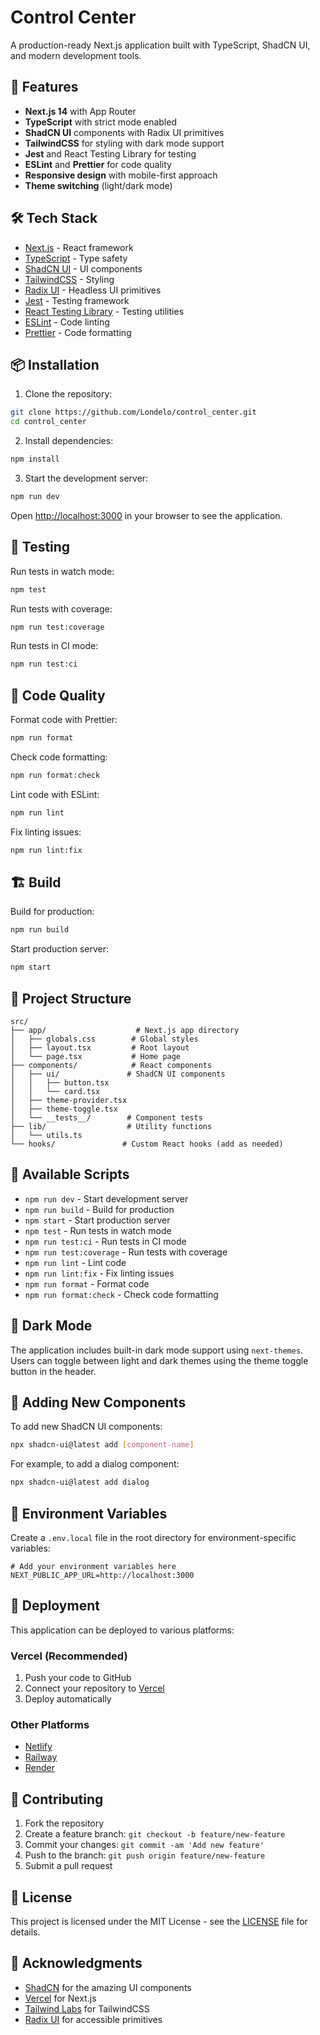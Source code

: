 # Control Center

A production-ready Next.js application built with TypeScript, ShadCN UI, and modern development tools.

## 🚀 Features

- **Next.js 14** with App Router
- **TypeScript** with strict mode enabled
- **ShadCN UI** components with Radix UI primitives
- **TailwindCSS** for styling with dark mode support
- **Jest** and React Testing Library for testing
- **ESLint** and **Prettier** for code quality
- **Responsive design** with mobile-first approach
- **Theme switching** (light/dark mode)

## 🛠️ Tech Stack

- [Next.js](https://nextjs.org/) - React framework
- [TypeScript](https://www.typescriptlang.org/) - Type safety
- [ShadCN UI](https://ui.shadcn.com/) - UI components
- [TailwindCSS](https://tailwindcss.com/) - Styling
- [Radix UI](https://www.radix-ui.com/) - Headless UI primitives
- [Jest](https://jestjs.io/) - Testing framework
- [React Testing Library](https://testing-library.com/docs/react-testing-library/intro/) - Testing utilities
- [ESLint](https://eslint.org/) - Code linting
- [Prettier](https://prettier.io/) - Code formatting

## 📦 Installation

1. Clone the repository:
```bash
git clone https://github.com/Londelo/control_center.git
cd control_center
```

2. Install dependencies:
```bash
npm install
```

3. Start the development server:
```bash
npm run dev
```

Open [http://localhost:3000](http://localhost:3000) in your browser to see the application.

## 🧪 Testing

Run tests in watch mode:
```bash
npm test
```

Run tests with coverage:
```bash
npm run test:coverage
```

Run tests in CI mode:
```bash
npm run test:ci
```

## 🎨 Code Quality

Format code with Prettier:
```bash
npm run format
```

Check code formatting:
```bash
npm run format:check
```

Lint code with ESLint:
```bash
npm run lint
```

Fix linting issues:
```bash
npm run lint:fix
```

## 🏗️ Build

Build for production:
```bash
npm run build
```

Start production server:
```bash
npm start
```

## 📁 Project Structure

```
src/
├── app/                    # Next.js app directory
│   ├── globals.css        # Global styles
│   ├── layout.tsx         # Root layout
│   └── page.tsx           # Home page
├── components/            # React components
│   ├── ui/               # ShadCN UI components
│   │   ├── button.tsx
│   │   └── card.tsx
│   ├── theme-provider.tsx
│   ├── theme-toggle.tsx
│   └── __tests__/        # Component tests
├── lib/                  # Utility functions
│   └── utils.ts
└── hooks/               # Custom React hooks (add as needed)
```

## 🎯 Available Scripts

- `npm run dev` - Start development server
- `npm run build` - Build for production
- `npm start` - Start production server
- `npm test` - Run tests in watch mode
- `npm run test:ci` - Run tests in CI mode
- `npm run test:coverage` - Run tests with coverage
- `npm run lint` - Lint code
- `npm run lint:fix` - Fix linting issues
- `npm run format` - Format code
- `npm run format:check` - Check code formatting

## 🌙 Dark Mode

The application includes built-in dark mode support using `next-themes`. Users can toggle between light and dark themes using the theme toggle button in the header.

## 🧩 Adding New Components

To add new ShadCN UI components:

```bash
npx shadcn-ui@latest add [component-name]
```

For example, to add a dialog component:
```bash
npx shadcn-ui@latest add dialog
```

## 📝 Environment Variables

Create a `.env.local` file in the root directory for environment-specific variables:

```env
# Add your environment variables here
NEXT_PUBLIC_APP_URL=http://localhost:3000
```

## 🚀 Deployment

This application can be deployed to various platforms:

### Vercel (Recommended)
1. Push your code to GitHub
2. Connect your repository to [Vercel](https://vercel.com)
3. Deploy automatically

### Other Platforms
- [Netlify](https://netlify.com)
- [Railway](https://railway.app)
- [Render](https://render.com)

## 🤝 Contributing

1. Fork the repository
2. Create a feature branch: `git checkout -b feature/new-feature`
3. Commit your changes: `git commit -am 'Add new feature'`
4. Push to the branch: `git push origin feature/new-feature`
5. Submit a pull request

## 📄 License

This project is licensed under the MIT License - see the [LICENSE](LICENSE) file for details.

## 🙏 Acknowledgments

- [ShadCN](https://twitter.com/shadcn) for the amazing UI components
- [Vercel](https://vercel.com) for Next.js
- [Tailwind Labs](https://tailwindlabs.com) for TailwindCSS
- [Radix UI](https://www.radix-ui.com) for accessible primitives